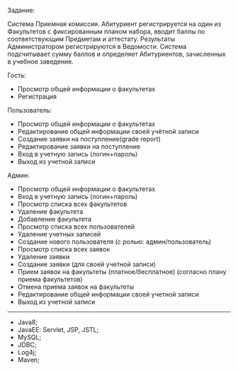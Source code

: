 Задание:

Система Приемная комиссия. 
Абитуриент регистрируется на один из Факультетов с фиксированным планом набора, вводит баллы по 
соответствующим Предметам и аттестату. Результаты Администратором регистрируются в Ведомости. 
Система подсчитывает сумму баллов и определяет Абитуриентов, зачисленных в учебное заведение.

Гость:
- Просмотр общей информации о факультетах
- Регистрация

Пользователь:
- Просмотр общей информации о факультетах
- Редактирование общей информации своей учётной записи
- Создание заявки на поступление(grade report)
- Редактирование заявки на поступление
- Вход в учетную запись (логин+пароль)
- Выход из учетной записи 

Админ:
- Просмотр общей информации о факультетах
- Вход в учетную запись (логин+пароль)
- Просмотр списка всех факультетов
- Удаление факультета
- Добавление факультета
- Просмотр списка всех пользователей
- Удаление учетных записей
- Создание нового пользователя (с ролью: админ/пользователь)
- Просмотр списка всех заявок
- Удаление заявки
- Создание заявки (для своей учетной записи)
- Прием заявок на факультеты (платное/бесплатное) (согласно плану приема факультетов)
- Отмена приема заявок на факультеты
- Редактирование общей информации своей учетной записи
- Выход из учетной записи

----
- Java8; 
- JavaEE: Servlet, JSP, JSTL; 
- MySQL;
- JDBC;
- Log4j;
- Maven;

